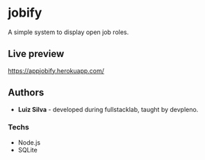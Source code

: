 # jobify
A simple system to display open job roles.

## Live preview
https://appjobify.herokuapp.com/

## Authors
* **Luiz Silva** - developed during fullstacklab, taught by devpleno.

### Techs
* Node.js
* SQLite
